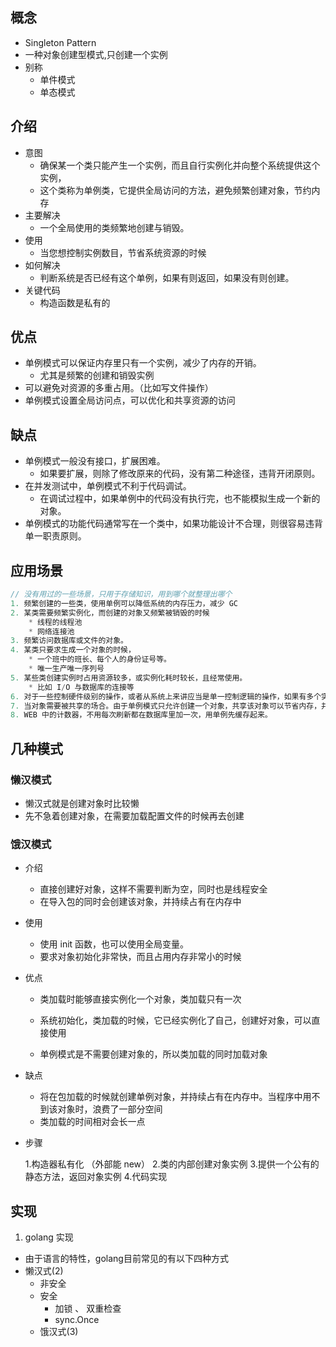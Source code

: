 ## 概念

*  Singleton Pattern 
*  一种对象创建型模式,只创建一个实例
*  别称
    *  单件模式
    *  单态模式

## 介绍

*   意图
    *   确保某一个类只能产生一个实例，而且自行实例化并向整个系统提供这个实例，
    *   这个类称为单例类，它提供全局访问的方法，避免频繁创建对象，节约内存
*   主要解决
    *   一个全局使用的类频繁地创建与销毁。
*   使用
    *   当您想控制实例数目，节省系统资源的时候
*   如何解决
    *   判断系统是否已经有这个单例，如果有则返回，如果没有则创建。
*   关键代码
    *   构造函数是私有的

## 优点

*   单例模式可以保证内存里只有一个实例，减少了内存的开销。
    *   尤其是频繁的创建和销毁实例
*   可以避免对资源的多重占用。（比如写文件操作）
*   单例模式设置全局访问点，可以优化和共享资源的访问





## 缺点

*   单例模式一般没有接口，扩展困难。
    *   如果要扩展，则除了修改原来的代码，没有第二种途径，违背开闭原则。
*   在并发测试中，单例模式不利于代码调试。
    *   在调试过程中，如果单例中的代码没有执行完，也不能模拟生成一个新的对象。
*   单例模式的功能代码通常写在一个类中，如果功能设计不合理，则很容易违背单一职责原则。



## 应用场景

```go
// 没有用过的一些场景，只用于存储知识，用到哪个就整理出哪个
1. 频繁创建的一些类，使用单例可以降低系统的内存压力，减少 GC
2. 某类需要频繁实例化，而创建的对象又频繁被销毁的时候
    * 线程的线程池
    * 网络连接池
3. 频繁访问数据库或文件的对象。
4. 某类只要求生成一个对象的时候，
    * 一个班中的班长、每个人的身份证号等。
    * 唯一生产唯一序列号
5. 某些类创建实例时占用资源较多，或实例化耗时较长，且经常使用。
    * 比如 I/O 与数据库的连接等
6. 对于一些控制硬件级别的操作，或者从系统上来讲应当是单一控制逻辑的操作，如果有多个实例，则系统会完全乱套。
7. 当对象需要被共享的场合。由于单例模式只允许创建一个对象，共享该对象可以节省内存，并加快对象访问速度。如 Web 中的配置对象、数据库的连接池等。
8. WEB 中的计数器，不用每次刷新都在数据库里加一次，用单例先缓存起来。
```
## 几种模式
### 懒汉模式
* 懒汉式就是创建对象时比较懒
* 先不急着创建对象，在需要加载配置文件的时候再去创建


### 饿汉模式

* 介绍
    * 直接创建好对象，这样不需要判断为空，同时也是线程安全
    * 在导入包的同时会创建该对象，并持续占有在内存中

*   使用

    *   使用 init 函数，也可以使用全局变量。
    *   要求对象初始化非常快，而且占用内存非常小的时候

*   优点

    *   类加载时能够直接实例化一个对象，类加载只有一次

    *   系统初始化，类加载的时候，它已经实例化了自己，创建好对象，可以直接使用

    *   单例模式是不需要创建对象的，所以类加载的同时加载对象

        

*   缺点

    *   将在包加载的时候就创建单例对象，并持续占有在内存中。当程序中用不到该对象时，浪费了一部分空间
    *   类加载的时间相对会长一点

*   步骤

    1.构造器私有化 （外部能 new）
    2.类的内部创建对象实例
    3.提供一个公有的静态方法，返回对象实例
    4.代码实现

## 实现
1. golang 实现
* 由于语言的特性，golang目前常见的有以下四种方式
* 懒汉式(2)
    * 非安全
    * 安全
        * 加锁 、 双重检查
        * sync.Once
    * 饿汉式(3)



















































































































